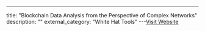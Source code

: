 ---
title: "Blockchain Data Analysis from the Perspective of Complex Networks"
description: ""
external_category: "White Hat Tools"
---[Visit Website](https://www.sciopen.com/article_pdf/1558031455724560385.pdf)


